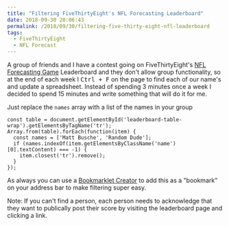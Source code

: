 ```yaml
---
title: "Filtering FiveThirtyEight's NFL Forecasting Leaderboard"
date: 2018-09-30 20:06:43
permalink: /2018/09/30/filtering-five-thirty-eight-nfl-leaderboard
tags:
  - FiveThirtyEight
  - NFL Forecast
---
```


A group of friends and I have a contest going on FiveThirtyEight's [NFL Forecasting Game](https://projects.fivethirtyeight.com/2018-nfl-forecasting-game/leaderboard/) Leaderboard and they don't allow group functionality, so at the end of each week I <kbd>Ctrl + F</kbd> on the page to find each of our name's and update a spreadsheet. Instead of spending 3 minutes once a week I decided to spend 15 minutes and write something that will do it for me.

Just replace the `names` array with a list of the names in your group

    const table = document.getElementById('leaderboard-table-wrap').getElementsByTagName('tr');
    Array.from(table).forEach(function(item) {
      const names = ['Matt Busche', 'Random Dude'];
      if (names.indexOf(item.getElementsByClassName('name')[0].textContent) === -1) {
        item.closest('tr').remove();
      }
    });

As always you can use a [Bookmarklet Creator](https://mrcoles.com/bookmarklet/) to add this as a "bookmark" on your address bar to make filtering super easy.

Note: If you can't find a person, each person needs to acknowledge that they want to publically post their score by visiting the leaderboard page and clicking a link.
